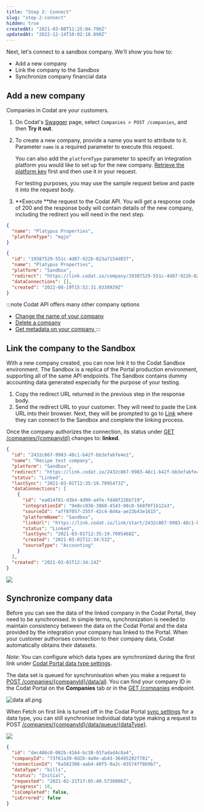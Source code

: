 ```yaml
---
title: "Step 2: Connect"
slug: "step-2-connect"
hidden: true
createdAt: "2021-03-08T11:25:04.796Z"
updatedAt: "2022-12-14T10:02:18.898Z"
---
```


Next, let's connect to a sandbox company. We'll show you how to:

- Add a new company
- Link the company to the Sandbox
- Synchronize company financial data

## Add a new company

Companies in Codat are your customers.

1. On Codat's [Swagger](https://api.codat.io/swagger/index.html) page, select `Companies > POST /companies`, and then **Try it out**.
2. To create a new company, provide a name you want to attribute to it. Parameter `name` is a required parameter to execute this request.

   You can also add the `platformType` parameter to specify an integration platform you would like to set up for the new company. [Retrieve the platform key](/your-first-call-to-the-api-using-api-explorer#retrieve-platform-keys) first and then use it in your request.

   For testing purposes, you may use the sample request below and paste it into the request body.

3. **Execute **the request to the Codat API. You will get a response code of 200 and the response body will contain details of the new company, including the redirect you will need in the next step.

```json Sample request
{
  "name": "Platypus Properties",
  "platformType": "mqjo"
}
```

```json Sample response
{
  "id": "19387529-551c-4d87-922b-023a7154d837",
  "name": "Platypus Properties",
  "platform": "Sandbox",
  "redirect": "https://link.codat.io/company/19387529-551c-4d87-922b-023a7154d837",
  "dataConnections": [],
  "created": "2022-08-19T15:52:31.0338929Z"
}
```

:::note Codat API offers many other company options

- [Change the name of your company ](https://api.codat.io/swagger/index.html#/Companies/put_companies__companyId_)
- [Delete a company ](https://api.codat.io/swagger/index.html#/Companies/delete_companies__companyId_)
- [Get metadata on your company ](https://api.codat.io/swagger/index.html#/Companies/get_companies__companyId_)
  :::

## Link the company to the Sandbox

With a new company created, you can now link it to the Codat Sandbox environment. The Sandbox is a replica of the Portal production environment, supporting all of the same API endpoints. The Sandbox contains dummy accounting data generated especially for the purpose of your testing.

1. Copy the redirect URL returned in the previous step in the response body.
2. Send the redirect URL to your customer. They will need to paste the Link URL into their browser. Next, they will be prompted to go to [Link](/link) where they can connect to the Sandbox and complete the linking process.

Once the company authorizes the connection, its status under [GET /companies/{companyId}](https://api.codat.io/swagger/index.html#/Companies/get_companies__companyId_) changes to: **linked**.

```json Linked company
{
  "id": "2432c867-9983-48c1-b42f-bb3efabfe4e1",
  "name": "Recipe test company",
  "platform": "Sandbox",
  "redirect": "https://link.codat.io/2432c867-9983-48c1-b42f-bb3efabfe4e1/link",
  "status": "Linked",
  "lastSync": "2021-03-01T12:35:19.7095473Z",
  "dataConnections": [
    {
      "id": "ea014f81-d3b4-4d99-a4fe-fd48f226b719",
      "integrationId": "9e0cc03b-3868-4543-98c0-568f0f1b12a3",
      "sourceId": "aff0f057-255f-42c4-8d4a-ae23b43e1615",
      "platformName": "Sandbox",
      "linkUrl": "https://link.codat.io/link/start/2432c867-9983-48c1-b42f-bb3efabfe4e1/ea014f81-d3b4-4d99-a4fe-fd48f226b719",
      "status": "Linked",
      "lastSync": "2021-03-01T12:35:19.7095468Z",
      "created": "2021-03-01T12:34:53Z",
      "sourceType": "Accounting"
    }
  ],
  "created": "2021-03-01T12:34:24Z"
}
```

<img src="https://files.readme.io/f13c824-Link_Site.png" />

## Synchronize company data

Before you can see the data of the linked company in the Codat Portal, they need to be synchronised. In simple terms, synchronization is needed to maintain consistency between the data on the Codat Portal and the data provided by the integration your company has linked to the Portal. When your customer authorises connection to their company data, Codat automatically obtains their datasets.

_Note_: You can configure which data types are synchronized during the first link under [Codat Portal data type settings](/data-sync-settings).

The data set is queued for synchronisation when you make a request to [POST /companies/{companyId}/data/all](https://api.codat.io/swagger/index.html#/Data/post_companies__companyId__data_all). You can find your company ID in the Codat Portal on the **Companies** tab or in the [GET /companies](https://api.codat.io/swagger/index.html#/Companies/get_companies) endpoint.

![](https://files.readme.io/6045ad6-data_all.png "data all.png")

When Fetch on first link is turned off in the Codat Portal [sync settings](/data-sync-settings) for a data type, you can still synchronise individual data type making a request to POST [/companies/{companyId}/data/queue/{dataType}](https://api.codat.io/swagger/index.html#/Data/post_companies__companyId__data_queue__dataType_).

<img src="https://files.readme.io/2ad35ec-data_types_bill.png" />

```json Sample response
{
  "id": "dec486c0-082b-4164-bc38-91fadad4c8a4",
  "companyId": "73f61a39-0d2b-4a9e-ab43-36495202f781",
  "connectionId": "6a582306-aab4-40f5-9a2c-03574ff8b9b7",
  "dataType": "bills",
  "status": "Initial",
  "requested": "2021-02-21T17:05:40.5730806Z",
  "progress": 10,
  "isCompleted": false,
  "isErrored": false
}
```

